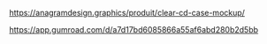 <https://anagramdesign.graphics/produit/clear-cd-case-mockup/>


<https://app.gumroad.com/d/a7d17bd6085866a55af6abd280b2d5bb> 